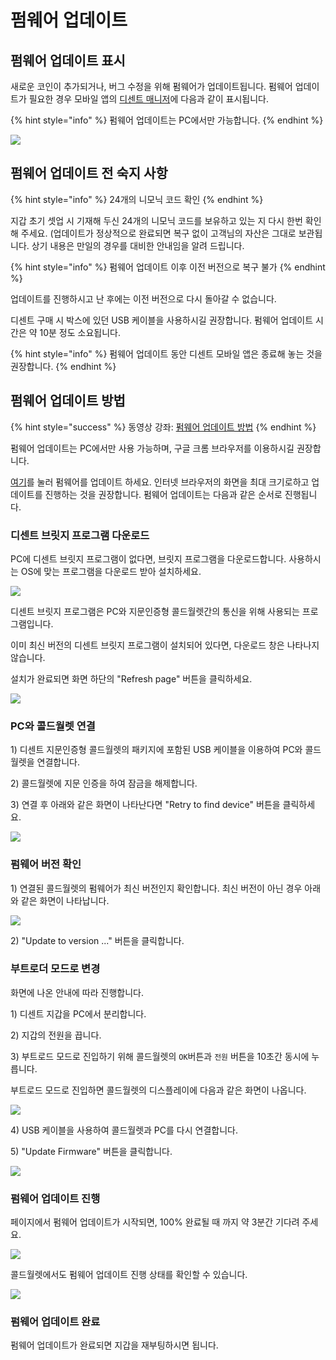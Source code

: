 # 펌웨어 업데이트

## 펌웨어 업데이트 표시

새로운 코인이 추가되거나, 버그 수정을 위해 펌웨어가 업데이트됩니다. 펌웨어 업데이트가 필요한 경우 모바일 앱의 [디센트 매니저](../../mobile-app/mobile-app-dcent-manager/)에 다음과 같이 표시됩니다.

{% hint style="info" %}
펌웨어 업데이트는 PC에서만 가능합니다.
{% endhint %}

![](../../.gitbook/assets/image%20%28159%29.png)

## 펌웨어 업데이트 전 숙지 사항

{% hint style="info" %}
24개의 니모닉 코드 확인
{% endhint %}

지갑 초기 셋업 시 기재해 두신 24개의 니모닉 코드를 보유하고 있는 지 다시 한번 확인해 주세요. \(업데이트가 정상적으로 완료되면 복구 없이 고객님의 자산은 그대로 보관됩니다. 상기 내용은 만일의 경우를 대비한 안내임을 알려 드립니다.

{% hint style="info" %}
펌웨어 업데이트 이후 이전 버전으로 복구 불가
{% endhint %}

업데이트를 진행하시고 난 후에는 이전 버전으로 다시 돌아갈 수 없습니다.

디센트 구매 시 박스에 있던 USB 케이블을 사용하시길 권장합니다. 펌웨어 업데이트 시간은 약 10분 정도 소요됩니다. 

{% hint style="info" %}
펌웨어 업데이트 동안 디센트 모바일 앱은 종료해 놓는 것을 권장합니다.
{% endhint %}

## 펌웨어 업데이트 방법

{% hint style="success" %}
동영상 강좌: [펌웨어 업데이트 방법](https://youtu.be/yP-4rNniqio) 
{% endhint %}

펌웨어 업데이트는 PC에서만 사용 가능하며, 구글 크롬 브라우저를 이용하시길 권장합니다. 

[여기](https://fwu.dcentwallet.com/)를 눌러 펌웨어를 업데이트 하세요. 인터넷 브라우저의 화면을 최대 크기로하고 업데이트를 진행하는 것을 권장합니다. 펌웨어 업데이트는 다음과 같은 순서로 진행됩니다.

### 디센트 브릿지 프로그램 다운로드

PC에 디센트 브릿지 프로그램이 없다면, 브릿지 프로그램을 다운로드합니다. 사용하시는 OS에 맞는 프로그램을 다운로드 받아 설치하세요.

![](../../.gitbook/assets/image%20%28144%29.png)

디센트 브릿지 프로그램은 PC와 지문인증형 콜드월렛간의 통신을 위해 사용되는 프로그램입니다.

이미 최신 버전의 디센트 브릿지 프로그램이 설치되어 있다면, 다운로드 창은 나타나지 않습니다.

설치가 완료되면 화면 하단의 "Refresh page" 버튼을 클릭하세요.

![](../../.gitbook/assets/image%20%2853%29.png)

### PC와 콜드월렛 연결

1\) 디센트 지문인증형 콜드월렛의 패키지에 포함된 USB 케이블을 이용하여 PC와 콜드월렛을 연결합니다.

2\) 콜드월렛에 지문 인증을 하여 잠금을 해제합니다.

3\) 연결 후 아래와 같은 화면이 나타난다면 "Retry to find device" 버튼을 클릭하세요.

![](../../.gitbook/assets/image%20%28181%29.png)

### 펌웨어 버전 확인

1\) 연결된 콜드월렛의 펌웨어가 최신 버전인지 확인합니다. 최신 버전이 아닌 경우 아래와 같은 화면이 나타납니다.

![](../../.gitbook/assets/image%20%28111%29.png)

2\) "Update to version ..." 버튼을 클릭합니다.

### 부트로더 모드로 변경

화면에 나온 안내에 따라 진행합니다.

1\) 디센트 지갑을 PC에서 분리합니다.

2\) 지갑의 전원을 끕니다.

3\) 부트로드 모드로 진입하기 위해 콜드월렛의 `OK`버튼과 `전원` 버튼을 10초간 동시에 누릅니다.

부트로드 모드로 진입하면 콜드월렛의 디스플레이에 다음과 같은 화면이 나옵니다.

![](../../.gitbook/assets/image%20%2818%29.png)

4\) USB 케이블을 사용하여 콜드월렛과 PC를 다시 연결합니다.

5\) "Update Firmware" 버튼을 클릭합니다.

![](../../.gitbook/assets/image%20%2863%29.png)

### 펌웨어 업데이트 진행

페이지에서 펌웨어 업데이트가 시작되면, 100% 완료될 때 까지 약 3분간 기다려 주세요. 

![](../../.gitbook/assets/image%20%2810%29.png)

콜드월렛에서도 펌웨어 업데이트 진행 상태를 확인할 수 있습니다.

![](../../.gitbook/assets/image%20%28174%29.png)

### 펌웨어 업데이트 완료

펌웨어 업데이트가 완료되면 지갑을 재부팅하시면 됩니다.

